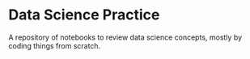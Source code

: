 # Data Science Practice

A repository of notebooks to review data science concepts, mostly by coding things from scratch.
